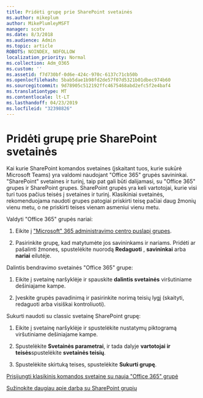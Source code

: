 ```yaml
---
title: Pridėti grupę prie SharePoint svetainės
ms.author: mikeplum
author: MikePlumleyMSFT
manager: scotv
ms.date: 8/3/2018
ms.audience: Admin
ms.topic: article
ROBOTS: NOINDEX, NOFOLLOW
localization_priority: Normal
ms.collection: Adm_O365
ms.custom: ''
ms.assetid: f7d730bf-0d6e-424c-970c-6137c71cb50b
ms.openlocfilehash: 5bab5dae1b98fd2de57f07d5321b01dbec974b60
ms.sourcegitcommit: 9d78905c512192ffc4675468abd2efc5f2e4baf4
ms.translationtype: MT
ms.contentlocale: lt-LT
ms.lasthandoff: 04/23/2019
ms.locfileid: "32398826"
---
```

# <a name="add-a-group-to-a-sharepoint-site"></a>Pridėti grupę prie SharePoint svetainės

Kai kurie SharePoint komandos svetaines (įskaitant tuos, kurie sukūrė Microsoft Teams) yra valdomi naudojant "Office 365" grupės savininkai. "SharePoint" svetaines ir turinį, taip pat gali būti dalijamasi, su "Office 365" grupes ir SharePoint grupes. SharePoint grupės yra keli vartotojai, kurie visi turi tuos pačius teisės į svetaines ir turinį. Klasikiniai svetainės, rekomenduojama naudoti grupes patogiai priskirti teisę pačiai daug žmonių vienu metu, o ne priskirti teises vienam asmeniui vienu metu.
  
Valdyti "Office 365" grupės nariai:
  
1. Eikite į ["Microsoft" 365 administravimo centro puslapį grupes](https://portal.office.com/adminportal/home#/groups).
    
2. Pasirinkite grupę, kad matytumėte jos savininkams ir nariams. Pridėti ar pašalinti žmones, spustelėkite nuorodą **Redaguoti** , **savininkai** arba **nariai** eilutėje. 
    
Dalintis bendravimo svetainės "Office 365" grupe:
  
1. Eikite į svetainę naršyklėje ir spauskite **dalintis svetainės** viršutiniame dešiniajame kampe. 
    
2. Įveskite grupės pavadinimą ir pasirinkite norimą teisių lygį (skaityti, redaguoti arba visiškai kontroliuoti).
    
Sukurti naudoti su classic svetainę SharePoint grupę:
  
1. Eikite į svetainę naršyklėje ir spustelėkite nustatymų piktogramą viršutiniame dešiniajame kampe.
    
2. Spustelėkite **Svetainės parametrai**, ir tada dalyje **vartotojai ir teisės**spustelėkite **svetainės teisių**.
    
3. Spustelėkite skirtuką teises, spustelėkite **Sukurti grupę**.
    
[Prisijungti klasikinis komandos svetainę su nauja "Office 365" grupė](https://go.microsoft.com/fwlink/?linkid=2008654)
  
[Sužinokite daugiau apie darbą su SharePoint grupių](https://go.microsoft.com/fwlink/?linkid=874658)
  

